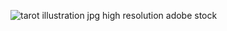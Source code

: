 ![tarot illustration jpg high resolution adobe stock](https://bafybeiegbxyisowd644h6ylqubldoazur4tkmptf2u53exqtx3bv2pfdoa.ipfs.nftstorage.link)

